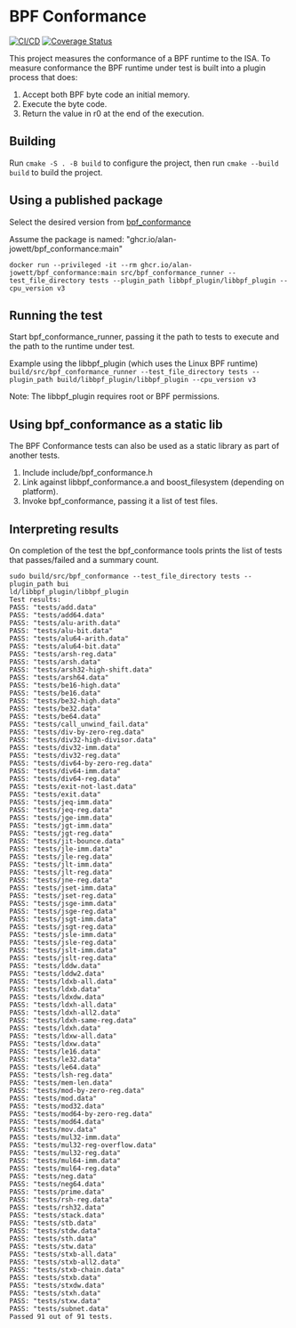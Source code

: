 # BPF Conformance
[![CI/CD](https://github.com/Alan-Jowett/bpf_conformance/actions/workflows/CICD.yml/badge.svg?branch=main)](https://github.com/Alan-Jowett/bpf_conformance/actions/workflows/CICD.yml)
[![Coverage Status](https://coveralls.io/repos/github/Alan-Jowett/bpf_conformance/badge.svg?branch=main)](https://coveralls.io/github/Alan-Jowett/bpf_conformance?branch=main)


This project measures the conformance of a BPF runtime to the ISA. To measure conformance the BPF runtime under test is built into a plugin process that does:
1) Accept both BPF byte code an initial memory.
2) Execute the byte code.
3) Return the value in r0 at the end of the execution.

## Building

Run ```cmake -S . -B build``` to configure the project, then run ```cmake --build build``` to build the project.

## Using a published package
Select the desired version from [bpf_conformance](https://github.com/Alan-Jowett/bpf_conformance/pkgs/container/bpf_conformance)

Assume the package is named: "ghcr.io/alan-jowett/bpf_conformance:main"
```
docker run --privileged -it --rm ghcr.io/alan-jowett/bpf_conformance:main src/bpf_conformance_runner --test_file_directory tests --plugin_path libbpf_plugin/libbpf_plugin --cpu_version v3
```

## Running the test
Start bpf_conformance_runner, passing it the path to tests to execute and the path to the runtime under test.

Example using the libbpf_plugin (which uses the Linux BPF runtime)
```build/src/bpf_conformance_runner --test_file_directory tests --plugin_path build/libbpf_plugin/libbpf_plugin --cpu_version v3```

Note: The libbpf_plugin requires root or BPF permissions.

## Using bpf_conformance as a static lib
The BPF Conformance tests can also be used as a static library as part of another tests.
1) Include include/bpf_conformance.h
2) Link against libbpf_conformance.a and boost_filesystem (depending on platform).
3) Invoke bpf_conformance, passing it a list of test files.

## Interpreting results
On completion of the test the bpf_conformance tools prints the list of tests that passes/failed and a summary count.

```
sudo build/src/bpf_conformance --test_file_directory tests --plugin_path bui
ld/libbpf_plugin/libbpf_plugin
Test results:
PASS: "tests/add.data"
PASS: "tests/add64.data"
PASS: "tests/alu-arith.data"
PASS: "tests/alu-bit.data"
PASS: "tests/alu64-arith.data"
PASS: "tests/alu64-bit.data"
PASS: "tests/arsh-reg.data"
PASS: "tests/arsh.data"
PASS: "tests/arsh32-high-shift.data"
PASS: "tests/arsh64.data"
PASS: "tests/be16-high.data"
PASS: "tests/be16.data"
PASS: "tests/be32-high.data"
PASS: "tests/be32.data"
PASS: "tests/be64.data"
PASS: "tests/call_unwind_fail.data"
PASS: "tests/div-by-zero-reg.data"
PASS: "tests/div32-high-divisor.data"
PASS: "tests/div32-imm.data"
PASS: "tests/div32-reg.data"
PASS: "tests/div64-by-zero-reg.data"
PASS: "tests/div64-imm.data"
PASS: "tests/div64-reg.data"
PASS: "tests/exit-not-last.data"
PASS: "tests/exit.data"
PASS: "tests/jeq-imm.data"
PASS: "tests/jeq-reg.data"
PASS: "tests/jge-imm.data"
PASS: "tests/jgt-imm.data"
PASS: "tests/jgt-reg.data"
PASS: "tests/jit-bounce.data"
PASS: "tests/jle-imm.data"
PASS: "tests/jle-reg.data"
PASS: "tests/jlt-imm.data"
PASS: "tests/jlt-reg.data"
PASS: "tests/jne-reg.data"
PASS: "tests/jset-imm.data"
PASS: "tests/jset-reg.data"
PASS: "tests/jsge-imm.data"
PASS: "tests/jsge-reg.data"
PASS: "tests/jsgt-imm.data"
PASS: "tests/jsgt-reg.data"
PASS: "tests/jsle-imm.data"
PASS: "tests/jsle-reg.data"
PASS: "tests/jslt-imm.data"
PASS: "tests/jslt-reg.data"
PASS: "tests/lddw.data"
PASS: "tests/lddw2.data"
PASS: "tests/ldxb-all.data"
PASS: "tests/ldxb.data"
PASS: "tests/ldxdw.data"
PASS: "tests/ldxh-all.data"
PASS: "tests/ldxh-all2.data"
PASS: "tests/ldxh-same-reg.data"
PASS: "tests/ldxh.data"
PASS: "tests/ldxw-all.data"
PASS: "tests/ldxw.data"
PASS: "tests/le16.data"
PASS: "tests/le32.data"
PASS: "tests/le64.data"
PASS: "tests/lsh-reg.data"
PASS: "tests/mem-len.data"
PASS: "tests/mod-by-zero-reg.data"
PASS: "tests/mod.data"
PASS: "tests/mod32.data"
PASS: "tests/mod64-by-zero-reg.data"
PASS: "tests/mod64.data"
PASS: "tests/mov.data"
PASS: "tests/mul32-imm.data"
PASS: "tests/mul32-reg-overflow.data"
PASS: "tests/mul32-reg.data"
PASS: "tests/mul64-imm.data"
PASS: "tests/mul64-reg.data"
PASS: "tests/neg.data"
PASS: "tests/neg64.data"
PASS: "tests/prime.data"
PASS: "tests/rsh-reg.data"
PASS: "tests/rsh32.data"
PASS: "tests/stack.data"
PASS: "tests/stb.data"
PASS: "tests/stdw.data"
PASS: "tests/sth.data"
PASS: "tests/stw.data"
PASS: "tests/stxb-all.data"
PASS: "tests/stxb-all2.data"
PASS: "tests/stxb-chain.data"
PASS: "tests/stxb.data"
PASS: "tests/stxdw.data"
PASS: "tests/stxh.data"
PASS: "tests/stxw.data"
PASS: "tests/subnet.data"
Passed 91 out of 91 tests.
```

